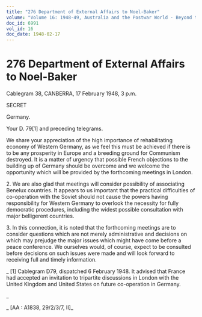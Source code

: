 ```yaml
---
title: "276 Department of External Affairs to Noel-Baker"
volume: "Volume 16: 1948-49, Australia and the Postwar World - Beyond the Region"
doc_id: 6991
vol_id: 16
doc_date: 1948-02-17
---
```


# 276 Department of External Affairs to Noel-Baker

Cablegram 38, CANBERRA, 17 February 1948, 3 p.m.

SECRET

Germany.

Your D. 79[1] and preceding telegrams.

We share your appreciation of the high importance of rehabilitating economy of Western Germany, as we feel this must be achieved if there is to be any prosperity in Europe and a breeding ground for Communism destroyed. It is a matter of urgency that possible French objections to the building up of Germany should be overcome and we welcome the opportunity which will be provided by the forthcoming meetings in London.

2\. We are also glad that meetings will consider possibility of associating Benelux countries. It appears to us important that the practical difficulties of co-operation with the Soviet should not cause the powers having responsibility for Western Germany to overlook the necessity for fully democratic procedures, including the widest possible consultation with major belligerent countries.

3\. In this connection, it is noted that the forthcoming meetings are to consider questions which are not merely administrative and decisions on which may prejudge the major issues which might have come before a peace conference. We ourselves would, of course, expect to be consulted before decisions on such issues were made and will look forward to receiving full and timely information.

_ [1] Cablegram D79, dispatched 6 February 1948. It advised that France had accepted an invitation to tripartite discussions in London with the United Kingdom and United States on future co-operation in Germany.

_

_ [AA : A1838, 29/2/3/7, II]_
